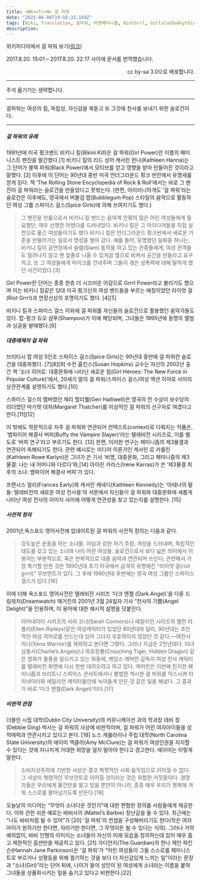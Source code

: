 ```yaml
---
title: <WK><T><N> 걸 파워
date: "2021-04-04T19:16:32.169Z"
tags: [Wiki, Translation, 걸파워, 마켓페미니즘, RiotGrrl, GirlsCanDoAnything]
description: 
---
```


위키피디아에서 걸 파워 보기(<a href="https://ko.wikipedia.org/wiki/%EA%B1%B8_%ED%8C%8C%EC%9B%8C" target="_blank" rel="noopener noreferrer">링크</a>)

2017.8.20. 15:01 – 2017.8.20. 22:17 사이에 문서를 번역했습니다.

<p style="text-align: right;">cc by-sa 3.0으로 배포합니다.</p>

---

주석 옮기기는 생략합니다. 

---

걸파워는 여성의 힘, 독립성, 자신감을 북돋고 또 그것에 찬사를 보내기 위한 슬로건이다.

---

##### 걸 파워의 유래

1991년에 미국 펑크밴드 비키니 킬(Bikini Kill)은 걸 파워(Girl Power)란 이름의 페미니스트 팬진을 발간했다.[1] 비키니 킬의 리드 싱어 캐서린 한나(Kathleen Hanna)는 그 단어가 블랙 파워(Black Power)에서 모티브를 얻고 영향을 받아 만들어진 것이라고 말했다. [2] 이후에 이 단어는 90년대 중반 미국 언더그라운드 펑크 씬안에서 유명세를 얻게 된다. 책 ‘The Rolling Stone Encyclopedia of Rock & Roll’에서는 바로 그 팬진이 걸 파워라는 슬로건을 만들었다고 못밖는다. (한편, 아이러니하게도 ‘걸 파워’라는 슬로건은 이후에도, 영국에서 버블검 팝(Bubblegum Pop) 스타일의 음악으로 활동하던 여성 그룹 스파이스 걸스(Spice Girls)에 의해 쓰여지기도 했다.)

> 그 팬진을 만듦으로서 비키니 킬 밴드는 음악계 안팎의 많은 어린 여성들에게 필요했던, 매우 선명한 어젠다를 드러내었다. 비키니 킬은 그 아이디어들을 직접 실천으로 옮긴 여성들이기도 했다.비키니 킬은 언더그라운드 펑크씬에서 새로운 기준을 만들어가는 일로서 명성을 쌓아 갔다. 예를 들어, 유명했던 일화중 하나는, 비키니 킬이 공연장에서 슬램(Slam) 동작을 하고 있는 관중들에게, 여성 관객들도 밀려나지 않고 맨 앞줄로 나올 수 있게끔 옆으로 비켜서 공간을 만들라고 요구하고, 또 그 여성들에게 마이크를 건네주며 그들이 겪은 성폭력에 대해 말하게 했던 사건이었다.[3]

Girl Power란 단어는 종종 한층 더 시끄러운 어감으로 Grrrl Power라고 불리기도 했으며 이는 비키니 킬같은 당대 미국 펑크신의 여성 밴드들을 부르는 애칭이었던 라이엇 걸(Riot Grrrl)과 연장선상의 호명이기도 했다. [4][5]

비키니 킬과 스파이스 걸스 이외에 걸 파워를 자신들의 슬로건으로 활용했던 음악가들도 있다. 팝-펑크 듀오 샴푸(Shampoo)가 이에 해당되며, 그녀들은 1995년에 동명의 앨범과 싱글을 발매했다.[6]

##### 대중매체의 걸 파워

브리티시 팝 여성 5인조 스파이스 걸스(Spice Girls)는 90년대 중반에 걸 파워란 슬로건을 대중화했다. [7][8][9] 수전 홉킨스(Susan Hopkins) 교수는 자신의 2002년 출간 책 ‘소녀 히어로: 대중문화에 나타난 새로운 힘(Girl Heroes: The New Force in Popular Culture)’에서, 20세기 말의 걸 파워/스파이스 걸스/여성 액션 히어로 사이의 상관관계를 설명하기도 했다.[10]

스파이스 걸스의 멤버였던 제리 할리웰(Geri Halliwell)은 영국의 전 수상이 보수당의 리더였던 마가렛 대처(Margaret Thatcher)를 이상적인 걸 파워의 선구자로 여겼다고 한다.[11][12]

이 밖에도 학문적으로 자주 걸 파워와 연관되어 컨텍스트(context)로 다뤄지는 작품은, ‘뱀파이어 해결사 버피(Buffy the Vampire Slayer)’라는 텔레비전 시리즈로, 이를 별도로 ‘버피 연구’라고 부르기도 한다. [13] 한편, 이러한 연구는 페미니즘의 제3물결과 연관되어 독해되기도 한다. 관련 예시로는 미디어 이론가인 캐서린 로 카를린 (Kathleen Rowe Karlyn)은 그녀가 쓴 기사 ‘비명, 대중문화, 그리고 페미니즘의 제3 물결: 나는 내 어머니와 다르다’와,[14] 아이린 카라스(Irene Karras)가 쓴 ‘제3물결 최후의 소녀: 뱀파이어 해결사 버피’가 있다.

프랜시스 얼리(Frances Early)와 캐서린 캐네디(Kathleen Kennedy)는 ‘아테나의 딸들: 텔레비전의 새로운 여성 전사들’의 서문에서 자신들이 걸 파워와 대중문화에 새롭게 나타난 여성 전사의 이미지 사이에 어떻게 연관성을 찾고 있는지를 설명한다. [15]

##### 사전적 정의

2001년,옥스포드 영어사전에 업데이트된 걸 파워의 사전적 정의는 다음과 같다.

> 강도높은 운동을 하는 소녀들. 야심과 강한 자기 주장, 개성을 드러내며, 독립적인 태도를 갖고 있는 소녀와 나이 어린 여성들. 슬로건으로서 보다 넓은 의미에서 이 용어는 부분적으로, 혹은 반복적으로 대중 음악과 연관되어 쓰인다; 관련해서 가장 특기할 만한 것은 1990년대 초기 미국에서 급격히 유명해진 “라이엇 걸(riot grrrl)” 무브먼트가 있다. 그 후에 1990년대 후반에는 영국 여성 그룹인 스파이스 걸스가 있다.[16]

이에 더해 옥스포드 영어사전은 텔레비전 시리즈 '다크 엔젤 (Dark Angel)'을 다룬 드림워치(Dreamwatch) 매거진의 2001년 3월 24일자 기사 “천사의 기쁨(Angel Delight)”을 인용하며, 이 용어에 대한 예시적 설명을 덧붙인다.

> 터미네이터 시리즈의 사라 코너(Sarah Connors)나 에일리언 시리즈의 엘런 리플리(Ellen Ripleys)같은 여성캐릭터가 있었던 80년대와 달리, 90년대는 초인적인 여성 히어로를 만드는데 있어 그다지 우호적이지 않았던 것 같다.—여전사 지나(Xena Warrior)를 제외하고 본다면 그렇다. 그러나 지금은 2천년대다. 미녀 삼총사(Charlie’s Angels)나 와호장룡(Crouching Tiger, Hidden Dragon) 같은 영화가 돌풍을 일으키고 있는 와중에, 제임스 캐머런 감독이 여성 전사 캐릭터를 텔레비전 화면에 다시 한번 데려오려고 하고 있다. 캐머런은 이번에 진지한 페미니즘과 브리트니 스피어스 콘서트에서나 볼법한 섹시한 걸 파워를 믹스시켜 터미네이터와 에일리언 캐릭터들안에 녹아들게 만든 것 같은 일을 해냈다. 그 결과가 바로 ‘다크 엔젤(Dark Angel)’이다.[17]


##### 비판적 관점

더블린 시립 대학(Dublin City University)의 커뮤니케이션 과의 학과장 데비 징(Debbie Ging) 박사는 걸 파워의 사상에 비판적이며, 걸 파워가 어린 여자아이들을 성적매력과 연관시키고 있다고 본다. [18]
노스 캐롤라이나 주립 대학(North Carolina State University)의 에이미 맥클러(Amy McClure)는 걸 파워가 여성인권을 지지할 수 있다는 것에 지나치게 거대한 희망을 걸지 말아야 한다고 경고한다. 에이미는 이렇게 말한다.

> 소비지상주의에 기반한 사상은 결코 혁명적인 사회 움직임으로 이어질 수 없다. 그 사상이 혁명적인 무브먼트로 이어질 것이라는 것은 위험한 거짓말이다. 경영자들은 우리에게 물건만을 팔고 있을 뿐만이 아니라, 종종 매우 우리가 행복에 겨워 스스로를 팔아넘기도록 만든다.[19]

오늘날의 미디어는 “무엇이 소녀다운 것인가”에 대한 편협한 정의를 사람들에게 제공한다. 이와 관한 쉬운 예로는 바비사의 (Mattel’s Barbie) 장난감을 들 수 있다. 최근에는 “나도 바비처럼 될 수 있어”가 [20] '걸 파워'의 컨셉을 구성해버리기도 한다(작은 여자아이가 원하기만 한다면, 자라기만 한다면, 그 무엇이든 될 수 있다는 식의). 그러나 거의 예외없이, 바비 인형의 이미지는 소녀들이 자신의 미래 모습을 정의하는데 있어 매우 좁고 제한적인 옵션만을 제공하고 있다. [21] 가디언지(The Guardian)의 한나 제인 파킨슨(Hannah Jane Parkinson)은 '걸 파워'가 “어린 여성들이 그들 스스로를 페미니스트로 부르거나 성평등을 위해 궐기하는 것을 보다 더 자신감있게 느끼는 일”이라는 문장과 “소녀(Girl)”라는 단어 뒤에, 나이가 들어 성인이 된 여성에게 소녀라는 이름을 붙여 그녀들을 상품화시키는 일을 숨기고 있다고 비판한다.[22]
